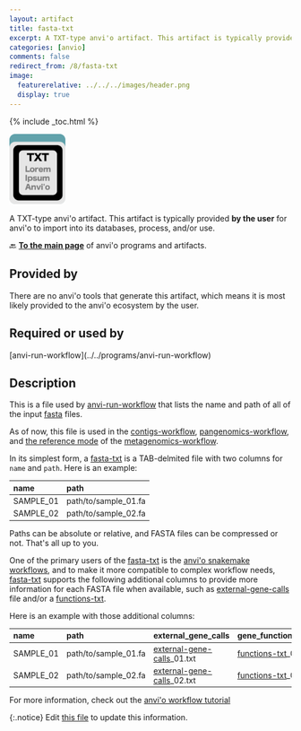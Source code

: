 ```yaml
---
layout: artifact
title: fasta-txt
excerpt: A TXT-type anvi'o artifact. This artifact is typically provided by the user for anvi'o to import into its databases, process, and/or use.
categories: [anvio]
comments: false
redirect_from: /8/fasta-txt
image:
  featurerelative: ../../../images/header.png
  display: true
---
```



{% include _toc.html %}


<img src="../../images/icons/TXT.png" alt="TXT" style="width:100px; border:none" />

A TXT-type anvi'o artifact. This artifact is typically provided **by the user** for anvi'o to import into its databases, process, and/or use.

🔙 **[To the main page](../../)** of anvi'o programs and artifacts.

## Provided by


There are no anvi'o tools that generate this artifact, which means it is most likely provided to the anvi'o ecosystem by the user.


## Required or used by


<p style="text-align: left" markdown="1"><span class="artifact-r">[anvi-run-workflow](../../programs/anvi-run-workflow)</span></p>


## Description

This is a file used by <span class="artifact-p">[anvi-run-workflow](/help/8/programs/anvi-run-workflow)</span> that lists the name and path of all of the input <span class="artifact-n">[fasta](/help/8/artifacts/fasta)</span> files.

As of now, this file is used in the <span class="artifact-n">[contigs-workflow](/help/8/artifacts/contigs-workflow)</span>, <span class="artifact-n">[pangenomics-workflow](/help/8/artifacts/pangenomics-workflow)</span>, and [the reference mode](https://merenlab.org/2018/07/09/anvio-snakemake-workflows/#references-mode) of the <span class="artifact-n">[metagenomics-workflow](/help/8/artifacts/metagenomics-workflow)</span>.

In its simplest form, a <span class="artifact-n">[fasta-txt](/help/8/artifacts/fasta-txt)</span> is a TAB-delmited file with two columns for `name` and `path`. Here is an example:

|name|path|
|:--|:--|
|SAMPLE_01|path/to/sample_01.fa|
|SAMPLE_02|path/to/sample_02.fa|

Paths can be absolute or relative, and FASTA files can be compressed or not. That's all up to you.

One of the primary users of the <span class="artifact-n">[fasta-txt](/help/8/artifacts/fasta-txt)</span> is the [anvi'o snakemake workflows](https://merenlab.org/2018/07/09/anvio-snakemake-workflows/), and to make it more compatible to complex workflow needs, <span class="artifact-n">[fasta-txt](/help/8/artifacts/fasta-txt)</span> supports the following additional columns to provide more information for each FASTA file when available, such as <span class="artifact-n">[external-gene-calls](/help/8/artifacts/external-gene-calls)</span> file and/or a <span class="artifact-n">[functions-txt](/help/8/artifacts/functions-txt)</span>.

Here is an example with those additional columns:

|name|path|external_gene_calls|gene_functional_annotation|
|:--|:--|:--|:--|
|SAMPLE_01|path/to/sample_01.fa|<span class="artifact-n">[external-gene-calls](/help/8/artifacts/external-gene-calls)</span>_01.txt|<span class="artifact-n">[functions-txt](/help/8/artifacts/functions-txt)</span>_01.txt|
|SAMPLE_02|path/to/sample_02.fa|<span class="artifact-n">[external-gene-calls](/help/8/artifacts/external-gene-calls)</span>_02.txt|<span class="artifact-n">[functions-txt](/help/8/artifacts/functions-txt)</span>_02.txt|

For more information, check out the [anvi'o workflow tutorial](https://merenlab.org/2018/07/09/anvio-snakemake-workflows/#fastatxt)


{:.notice}
Edit [this file](https://github.com/merenlab/anvio/tree/master/anvio/docs/artifacts/fasta-txt.md) to update this information.

